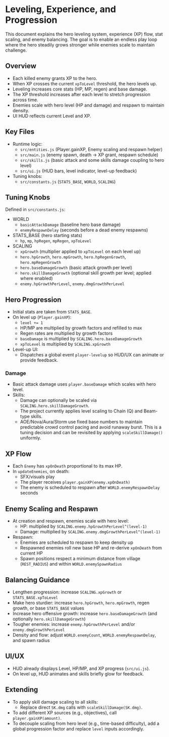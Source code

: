 # Leveling, Experience, and Progression

This document explains the hero leveling system, experience (XP) flow, stat scaling, and enemy balancing. The goal is to enable an endless play loop where the hero steadily grows stronger while enemies scale to maintain challenge.

## Overview

- Each killed enemy grants XP to the hero.
- When XP crosses the current `xpToLevel` threshold, the hero levels up.
- Leveling increases core stats (HP, MP, regen) and base damage.
- The XP threshold increases after each level to stretch progression across time.
- Enemies scale with hero level (HP and damage) and respawn to maintain density.
- UI HUD reflects current Level and XP.

## Key Files

- Runtime logic:
  - `src/entities.js` (Player.gainXP, Enemy scaling and respawn helper)
  - `src/main.js` (enemy spawn, death → XP grant, respawn schedule)
  - `src/skills.js` (basic attack and some skills damage coupling to hero level)
  - `src/ui.js` (HUD bars, level indicator, level-up feedback)
- Tuning knobs:
  - `src/constants.js` (`STATS_BASE`, `WORLD`, `SCALING`)

## Tuning Knobs

Defined in `src/constants.js`:

- WORLD
  - `basicAttackDamage` (baseline hero base damage)
  - `enemyRespawnDelay` (seconds before a dead enemy respawns)
- STATS_BASE (hero starting stats)
  - `hp`, `mp`, `hpRegen`, `mpRegen`, `xpToLevel`
- SCALING
  - `xpGrowth` (multiplier applied to `xpToLevel` on each level up)
  - `hero.hpGrowth`, `hero.mpGrowth`, `hero.hpRegenGrowth`, `hero.mpRegenGrowth`
  - `hero.baseDamageGrowth` (basic attack growth per level)
  - `hero.skillDamageGrowth` (optional skill growth per level; applied where enabled)
  - `enemy.hpGrowthPerLevel`, `enemy.dmgGrowthPerLevel`

## Hero Progression

- Initial stats are taken from `STATS_BASE`.
- On level up (`Player.gainXP`):
  - `level += 1`
  - HP/MP are multiplied by growth factors and refilled to max
  - Regen rates are multiplied by growth factors
  - `baseDamage` is multiplied by `SCALING.hero.baseDamageGrowth`
  - `xpToLevel` is multiplied by `SCALING.xpGrowth`
- Level-up UI:
  - Dispatches a global event `player-levelup` so HUD/UX can animate or provide feedback.

### Damage

- Basic attack damage uses `player.baseDamage` which scales with hero level.
- Skills:
  - Damage can optionally be scaled via `SCALING.hero.skillDamageGrowth`.
  - The project currently applies level scaling to Chain (Q) and Beam-type skills.
  - AOE/Nova/Aura/Storm use fixed base numbers to maintain predictable crowd control pacing and avoid runaway burst. This is a tuning decision and can be revisited by applying `scaleSkillDamage()` uniformly.

## XP Flow

- Each `Enemy` has `xpOnDeath` proportional to its max HP.
- In `updateEnemies`, on death:
  - SFX/visuals play
  - The player receives `player.gainXP(enemy.xpOnDeath)`
  - The enemy is scheduled to respawn after `WORLD.enemyRespawnDelay` seconds

## Enemy Scaling and Respawn

- At creation and respawn, enemies scale with hero level:
  - HP: multiplied by `SCALING.enemy.hpGrowthPerLevel^(level-1)`
  - Damage: multiplied by `SCALING.enemy.dmgGrowthPerLevel^(level-1)`
- Respawn:
  - Enemies are scheduled to respawn to keep density up
  - Respawned enemies roll new base HP and re-derive `xpOnDeath` from current HP
  - Spawn positions respect a minimum distance from village (`REST_RADIUS`) and within `WORLD.enemySpawnRadius`

## Balancing Guidance

- Lengthen progression: increase `SCALING.xpGrowth` or `STATS_BASE.xpToLevel`
- Make hero sturdier: increase `hero.hpGrowth`, `hero.mpGrowth`, regen growth, or base `STATS_BASE` values
- Increase hero offensive growth: increase `hero.baseDamageGrowth` (and optionally `hero.skillDamageGrowth`)
- Tougher enemies: increase `enemy.hpGrowthPerLevel` and/or `enemy.dmgGrowthPerLevel`
- Density and flow: adjust `WORLD.enemyCount`, `WORLD.enemyRespawnDelay`, and spawn radius

## UI/UX

- HUD already displays Level, HP/MP, and XP progress (`src/ui.js`).
- On level up, HUD animates and skills briefly glow for feedback.

## Extending

- To apply skill damage scaling to all skills:
  - Replace direct `SK.dmg` calls with `scaleSkillDamage(SK.dmg)`.
- To add different XP sources (e.g., objectives), call `player.gainXP(amount)`.
- To decouple scaling from hero level (e.g., time-based difficulty), add a global progression factor and replace `level` inputs accordingly.
